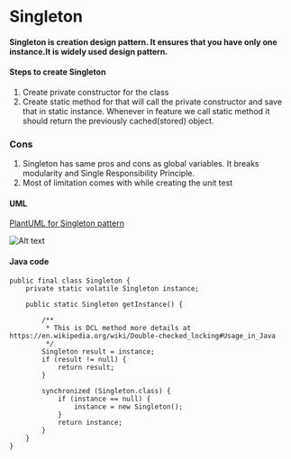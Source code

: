 # Singleton

#### Singleton is creation design pattern. It ensures that you have only one instance.It is widely used design pattern.


#### Steps to create Singleton
1. Create private constructor for the class
2. Create static method for that will call the private constructor and save that in static instance. Whenever in feature we call static method it should return the previously cached(stored) object.


### Cons
1. Singleton has same pros and cons as global variables. It breaks modularity and Single Responsibility Principle.
2. Most of limitation comes with while creating the unit test

#### UML

[PlantUML for Singleton pattern](https://www.plantuml.com/plantuml/uml/TOwnKe8n48JxFCMMEX8VWB6WfTONE9E3PBnScEHIAFBkvaS6i70cnMPdzzlRTADceuXxpReNjgfu-VOUrwzpGQZtct5q0E1nd5NBuOIiKsdWYtyDFZoUdIVisRQNpFHEpcarXl3EK7Ut_7fzHtfBkMC-mkyC2fTtRi-EDMBf_q_vEmTi5OGonBAtr9WYHz3X83bCSDKLRDagRAd6rSptL8T467qm0ZLUyFrJGsfLyzUvStV5PifHv0S0)

![Alt text](http://www.plantuml.com/plantuml/png/TOsnKiKW44LxlkAMEeeVyCRYjQdr1v1i4aPOCh0fDERVtIIEQF4OYkLozjnh5LTaIT6y11uZIMOyVrcBtwSnFhfQMx0QwB5OTLM2tn1O9_PqvWsykp-I1umatG-ZsMOCPo546WHvQFpbyiVqEeKAlGvd3HAbDofFXhZ7ld_RyhyEw5WjQOaIh4o5N4yzt3p7u5MS-L4HSUy4xmhjglh1VYgPm-VntnglEYqfVWC0 "a title")



#### Java code

```
public final class Singleton {
    private static volatile Singleton instance;

    public static Singleton getInstance() {

        /**
         * This is DCL method more details at https://en.wikipedia.org/wiki/Double-checked_locking#Usage_in_Java
         */
        Singleton result = instance;
        if (result != null) {
            return result;
        }

        synchronized (Singleton.class) {
            if (instance == null) {
                instance = new Singleton();
            }
            return instance;
        }
    }
}
```